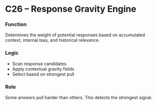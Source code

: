 # C26 – Response Gravity Engine

### Function

Determines the weight of potential responses based on accumulated context, internal bias, and historical relevance.

### Logic

- Scan response candidates  
- Apply contextual gravity fields  
- Select based on strongest pull

### Role

Some answers pull harder than others. This detects the strongest signal.
